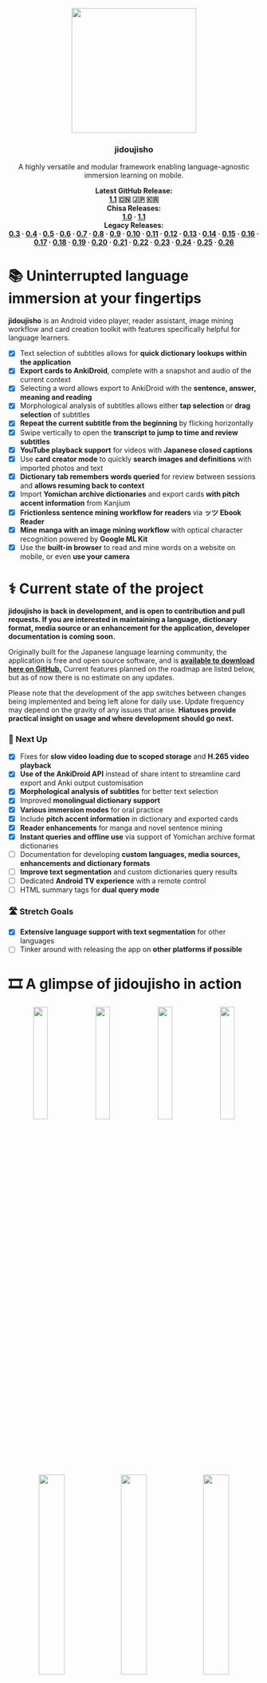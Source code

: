 <p align="center">
  <img src="https://github.com/lrorpilla/jidoujisho/blob/chisa/main/assets/icon/icon.png" width="250" height="250">
</p>

<h3 align="center">jidoujisho</h3>
<p align="center">A highly versatile and modular framework enabling language-agnostic immersion learning on mobile.</p>

<p align="center" style="margin:0"><b>Latest GitHub Release:<br>
<a href="https://github.com/lrorpilla/jidoujisho/releases/tag/1.1">1.1</a> 🇨🇳 🇯🇵 🇰🇷</b><br>
</p>

<p align="center" style="margin:0"><b>Chisa Releases:<br>
  <a href="https://github.com/lrorpilla/jidoujisho/releases/tag/1.0.0">1.0</a> · 
  <a href="https://github.com/lrorpilla/jidoujisho/releases/tag/1.1">1.1</a> 
</b></p>

<p align="center" style="margin:0"><b>Legacy Releases:<br>
  <a href="https://github.com/lrorpilla/jidoujisho/releases/tag/0.3.0-beta">0.3</a> · 
  <a href="https://github.com/lrorpilla/jidoujisho/releases/tag/0.4-beta">0.4</a> · 
  <a href="https://github.com/lrorpilla/jidoujisho/releases/tag/0.5.2-beta">0.5</a> · 
  <a href="https://github.com/lrorpilla/jidoujisho/releases/tag/0.6.1-beta">0.6</a> · 
  <a href="https://github.com/lrorpilla/jidoujisho/releases/tag/0.7.2-beta">0.7</a> · 
  <a href="https://github.com/lrorpilla/jidoujisho/releases/tag/0.8.1-beta">0.8</a> · 
  <a href="https://github.com/lrorpilla/jidoujisho/releases/tag/0.9.3-beta">0.9</a> · 
  <a href="https://github.com/lrorpilla/jidoujisho/releases/tag/0.10.0-beta">0.10</a> · 
  <a href="https://github.com/lrorpilla/jidoujisho/releases/tag/0.11.3-beta">0.11</a> · 
  <a href="https://github.com/lrorpilla/jidoujisho/releases/tag/0.12.4-beta">0.12</a> · 
  <a href="https://github.com/lrorpilla/jidoujisho/releases/tag/0.13.7-beta">0.13</a> · 
  <a href="https://github.com/lrorpilla/jidoujisho/releases/tag/0.14.2-beta">0.14</a> ·
  <a href="https://github.com/lrorpilla/jidoujisho/releases/tag/0.15.8-beta">0.15</a> ·
  <a href="https://github.com/lrorpilla/jidoujisho/releases/tag/0.16.7-beta">0.16</a> · 
  <a href="https://github.com/lrorpilla/jidoujisho/releases/tag/0.17.4-beta">0.17</a> · 
  <a href="https://github.com/lrorpilla/jidoujisho/releases/tag/0.18.1-beta">0.18</a> · 
  <a href="https://github.com/lrorpilla/jidoujisho/releases/tag/0.19.1-beta">0.19</a> · 
  <a href="https://github.com/lrorpilla/jidoujisho/releases/tag/0.20.1-beta">0.20</a> · 
  <a href="https://github.com/lrorpilla/jidoujisho/releases/tag/0.21.2-beta">0.21</a> · 
  <a href="https://github.com/lrorpilla/jidoujisho/releases/tag/0.22.1-beta">0.22</a> · 
  <a href="https://github.com/lrorpilla/jidoujisho/releases/tag/0.23.2-beta">0.23</a> · 
  <a href="https://github.com/lrorpilla/jidoujisho/releases/tag/0.24.5-beta">0.24</a> · 
  <a href="https://github.com/lrorpilla/jidoujisho/releases/tag/0.25.12-beta">0.25</a> · 
  <a href="https://github.com/lrorpilla/jidoujisho/releases/tag/0.26.3-beta">0.26</a>
</b></p>

# 📚 Uninterrupted language immersion at your fingertips

**jidoujisho** is an Android video player, reader assistant, image mining workflow and card creation toolkit with features specifically helpful for language learners. 

- [x] Text selection of subtitles allows for **quick dictionary lookups within the application**
- [x] **Export cards to AnkiDroid**, complete with a snapshot and audio of the current context
- [x] Selecting a word allows export to AnkiDroid with the **sentence, answer, meaning and reading**
- [x] Morphological analysis of subtitles allows either **tap selection** or **drag selection** of subtitles
- [x] **Repeat the current subtitle from the beginning** by flicking horizontally
- [x] Swipe vertically to open the **transcript to jump to time and review subtitles**
- [x] **YouTube playback support** for videos with **Japanese closed captions**
- [x] Use **card creator mode** to quickly **search images and definitions** with imported photos and text 
- [x] **Dictionary tab remembers words queried** for review between sessions and **allows resuming back to context**
- [x] Import **Yomichan archive dictionaries** and export cards **with pitch accent information** from Kanjium
- [x] **Frictionless sentence mining workflow for readers** via **ッツ Ebook Reader**
- [x] **Mine manga with an image mining workflow** with optical character recognition powered by **Google ML Kit**
- [x] Use the **built-in browser** to read and mine words on a website on mobile, or even **use your camera**

# ⚕️ Current state of the project

**jidoujisho is back in development, and is open to contribution and pull requests. If you are interested in maintaining a language, dictionary format, media source or an enhancement for the application, developer documentation is coming soon.** 

Originally built for the Japanese language learning community, the application is free and open source software, and is <b><a href="https://github.com/lrorpilla/jidoujisho/releases">available to download here on GitHub.</a></b> Current features planned on the roadmap are listed below, but as of now there is no estimate on any updates.

Please note that the development of the app switches between changes being implemented and being left alone for daily use. Update frequency may depend on the gravity of any issues that arise. **Hiatuses provide practical insight on usage and where development should go next.**

### 🚅 Next Up
- [x] Fixes for **slow video loading due to scoped storage** and **H.265 video playback**
- [x] **Use of the AnkiDroid API** instead of share intent to streamline card export and Anki output customisation
- [x] **Morphological analysis of subtitles** for better text selection
- [x] Improved **monolingual dictionary support**
- [x] **Various immersion modes** for oral practice
- [x] Include **pitch accent information** in dictionary and exported cards
- [x] **Reader enhancements** for manga and novel sentence mining
- [x] **Instant queries and offline use** via support of Yomichan archive format dictionaries
- [ ] Documentation for developing **custom languages, media sources, enhancements and dictionary formats**
- [ ] **Improve text segmentation** and custom dictionaries query results
- [ ] Dedicated **Android TV experience** with a remote control
- [ ] HTML summary tags for **dual query mode**

### 🛣️ Stretch Goals
- [x] **Extensive language support with text segmentation** for other languages
- [ ] Tinker around with releasing the app on **other platforms if possible**

# 🎞️ A glimpse of jidoujisho in action

<p align="center" style="margin:0">
<img src="https://i.postimg.cc/jSsWgk5q/Screenshot-20211127-190405.jpg" width="24%">
<img src="https://i.postimg.cc/kMbtBbzC/Screenshot-20211127-190416.jpg" width="24%">
<img src="https://i.postimg.cc/L6kYVMm0/Screenshot-20211127-190421.jpg" width="24%">
<img src="https://i.postimg.cc/ydSWgMfj/Screenshot-20211127-161905.jpg" width="24%">
</p>
<p align="center" style="margin:0">
  <img src="https://i.postimg.cc/cCwKjpwC/Screenshot-20211127-190626.jpg" width="32%">
  <img src="https://i.postimg.cc/nr4zTvfQ/Screenshot-20211127-162428.jpg" width="32%">
  <img src="https://i.postimg.cc/gjFjvgQW/Screenshot-20211127-162355.jpg" width="32%">
</p>
<p align="center" style="margin:0">
  <img src="https://i.postimg.cc/RhHChwZD/Screenshot-20211127-191210.jpg" width="24%">
  <img src="https://i.postimg.cc/zXTWPgF7/Screenshot-20211127-191236.jpg" width="24%">
  <img src="https://i.postimg.cc/DwFsVwCT/Screenshot-20211127-192148.jpg" width="24%">
  <img src="https://i.postimg.cc/qgHJ3gtM/Screenshot-20211127-192340.jpg" width="24%">
</p>
<p align="center" style="margin:0">
  <img src="https://i.postimg.cc/kM0KccKD/Screenshot-20211127-190916.jpg" width="32%">
  <img src="https://i.postimg.cc/432hhbXf/Screenshot-20211127-191023.jpg" width="32%">
  <img src="https://i.postimg.cc/3r42m6yP/Screenshot-20211127-191054.jpg" width="32%">
</p>

# 📖 Using the application

### 🚨 Supported Formats

jidoujisho will take **video and audio formats as supported by VLC**. Subtitles may be embedded within the video being played and selected during playback. 

If you wish to use external subtitles, they may be in **SRT, ASS or SSA format** and you may import them during playback through the menu. You may switch between different audio and subtitle tracks. Image-based subtitles such as PGS are not currently supported.

**YouTube closed captions** are taken from TimedText XML, which is only publicly exposed to videos that have user-generated Japanese subtitles. <b><a href="https://www.youtube.com/watch?v=mZ0sJQC8qkE">Here is a fair sample of</a> <a href="https://www.youtube.com/watch?v=X9zw0QF12Kc">YouTube videos with such subtitles</a> <a href="https://www.youtube.com/watch?v=t1yXDcuwzpY">showcasing some very practical application use cases.</a></b>

Manga or comics can be viewed by selecting a folder containing chapter subfolders containing images.

### ☝️ Important Links

The following links below may contain outdated information and pursuits, but remain for documentation purposes.
* <b><a href="https://github.com/lrorpilla/jidoujisho/blob/main/TEMPLATE.md">jidoujisho Anki Template</a></b>
* <b><a href="https://reddit.com/r/LearnJapanese/comments/lcf9wi/jidoujisho_a_mobile_video_player_tailored_for/">Debut Reddit discussion thread</a></b>
* <b><a href="https://old.reddit.com/r/LearnJapanese/comments/mp75r3/jidoujisho_09_development_update/">Dev update (0.9) Reddit discussion thread</a></b>

### 🚀 Getting Started

A primer on the basics of the application is as follows.

* 📲 <a href="https://github.com/lrorpilla/jidoujisho/releases/"/>**Download and install the latest beta**</a> onto your Android device
* ⏯️ Watch a video with the *Player* selecting from your **local media library** or **picking a YouTube video**
* 📚 Start a novel with the *Reader* to launch ッツ Ebook Reader to read an **EPUB** or **HTMLZ** file
* 🖼 Read manga by selecting the *Viewer* and selecting a folder containing chapter subfolders containing images
* 📋 Select text with **tap to select** or **drag to select**
* 📔 When the **dictionary definition** for the text shows up, the text is the **current context**
* 🗑️ Closing the dictionary prompt will **clear the clipboard**
* 🌐 Switch between dictionaries by **holding on the headword** or **swiping vertically** in the pop-up dictionary
* ↕️ You may **swipe vertically to open the transcript** in the player, and pick a time or read subtitles
* ↔️ **Swipe horizontally** in the player to repeat the current subtitle audio
* ➕ **Swipe left or right on dictionary results** to scroll through multiple definitions
* 👁️‍🗨️ In the *Viewer*, **users can use optical character recognition** to get text from an image

### 📲 Exporting to AnkiDroid

* 📤 You may also export the current context to an **AnkiDroid card, including the current frame and audio**
* 🔤 Having a word in the clipboard **will include the sentence, word, meaning and reading** in the export
* 📝 **You may edit the sentence, word, meaning and reading text fields** before exporting to AnkiDroid
* 🃏 The **front of the card** will include only the **sentence**
* 🎴 The **back of the card** will include the **audio, image, reading, word and meaning**
* 📑 You may apply **text formatting to the card with the AnkiDroid editor once exported**
* ⚛️ **Customisation of the Anki export** is possible by changing the default template in AnkiDroid 

### 🙌 Advanced User Tips

* 🇯🇵 Can't find Japanese subtitles for your media? Try finding what you need at <b><a href="https://kitsunekko.net">kitsunekko</a></b>
* 📚 Users may import their own <b><a href="https://foosoft.net/projects/yomichan/">Yomichan</a></b> custom dictionaries for offline use and instant lookups, <b><a href="https://foosoft.net/projects/yomichan/">some can be found here</a></b>
* 🤚 **Hold onto the headword or swipe vertically** in the pop-up dictionary to **quickly switch between dictionaries** 
* 📑 **External subtitles with the same name as the selected video file** will be loaded by default
* ⏲️ If your subtitles are off, you can **set the delay** or **pad the exported audio time with an allowance**
* ▶️ A **resume button** is at the top of the main menu, and **returns to last video or book**
* ⌛ Users may select *Context* from a dictionary result to go back to the **exact duration in video** or **scroll position in book**
* ⛓️ Channels may also be added by **pasting a link of any video by the channel** in *List new channel*
* 🏢 You may also watch videos from your **Plex server** or a direct network stream link
* ✊ **Export a range of multiple subtitles** by holding onto a subtitle aside from the current one in the transcript
* ⚠️ **If AnkiDroid is not running in the background**, tap on the export message to open it
* 🗃 **The AnkiDroid deck you last export to will be remembered** for your next export
* 📹 The quality closest to the **last selected quality** will be selected by default for YouTube videos
* ✂️ **Crop manga panels before exporting them** within the *Creator* to have better context for your cards 

# 👥 Contribution and attribution

jidoujisho is written in <b><a href="https://dart.dev/">Dart</a></b> and powered by <b><a href="https://flutter.dev/">Flutter</a></b>. Reader WebView linked to <b><a href="https://ttu-ebook.web.app">ッツ Ebook Reader</b></a>. Video streaming via <b><a href="https://youtube.com/">YouTube</a></b>. Image search via <b><a href="https://bing.com//">Bing</a></b>. Audio search via <b><a href="https://forvo.com//">Forvo</a></b>. Example sentences from <b><a href="https://massif.la">Massif</a></b> and <b><a href="https://tatoeba.org/">Tatoeba</a></b>.

Natural language processing tools include <b><a href="https://github.com/fxsjy/jieba">jieba</a></b> for Chinese via <b><a href="https://chaquo.com/chaquopy/">Chaquopy</a></b>, <b><a href="https://github.com/Kimtaro/ve">Ve</a></b> and <b><a href="https://pub.dev/packages/mecab_dart">MeCab</a></b> for Japanese and <a href="https://github.com/shirakaba/mecab-ko"><b>MeCab</a></b> for Korean. Japanese pitch accent patterns are sourced from <b><a href="https://github.com/mifunetoshiro/kanjium">Kanjium</a></b>. Optical character recognition powered by <b><a href="https://developers.google.com/ml-kit">Google ML Kit</b></a>. 

If you like what I've done so far, you can help me out by testing the application on various devices so that I can gauge the compatibility of the application with different versions of Android, <b><a href="https://www.ko-fi.com/lrorpilla">making a donation</a></b> or collaborating with me on further improvements.

The logo of the application is both by <b><a href="https://88suzysuzy.carrd.co/">suzy</b></a> and <b><a href="https://www.buymeacoffee.com/marblesaa">Aaron Marbella</a></b>, support their awesome work if you can!

# ⚖️ Licensing

<b><a href="https://chaquo.com/chaquopy/">Chaquopy</a></b>: jidoujisho makes use of Chaquopy to run Python packages on Android devices, and has been granted a free open-source license to use the SDK. If you wish to build from source and make code changes to the project, inquire for the license key.

<a href="https://github.com/mifunetoshiro/kanjium"><b>Kanjium</b></a>: The pitch accent notation, verb particle data, phonetics, homonyms and other additions or modifications to EDICT, KANJIDIC or KRADFILE were provided by Uros O. through his free database.
